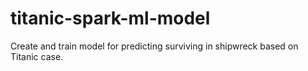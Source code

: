 # titanic-spark-ml-model
Create and train model for predicting surviving in shipwreck based on Titanic case.
